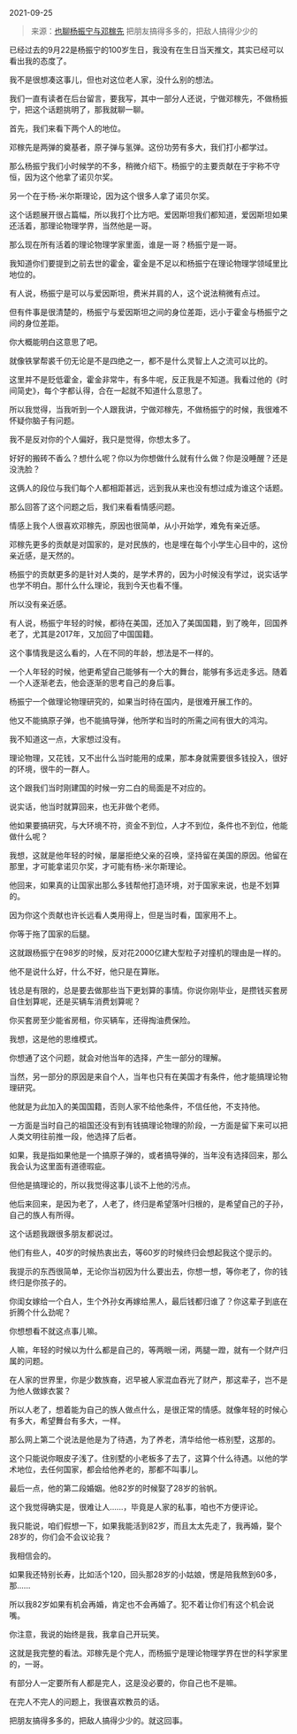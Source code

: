 2021-09-25

> 来源：[也聊杨振宁与邓稼先](http://mp.weixin.qq.com/s?__biz=MzU3NDc5Nzc0NQ==&mid=2247507130&idx=1&sn=d11cb04aa100921cf687142a95801e80&chksm=fd2e7e64ca59f7722ed92618e0ecd220cb52fc5da9fcae1e49dbba376400909094223a4987f5&scene=27#wechat_redirect)
> 把朋友搞得多多的，把敌人搞得少少的​

已经过去的9月22是杨振宁的100岁生日，我没有在生日当天推文，其实已经可以看出我的态度了。  

  

我不是很想凑这事儿，但也对这位老人家，没什么别的想法。  

  

我们一直有读者在后台留言，要我写，其中一部分人还说，宁做邓稼先，不做杨振宁，把这个话题挑明了，那我就聊一聊。  

  

首先，我们来看下两个人的地位。

  

邓稼先是两弹的奠基者，原子弹与氢弹。这份功劳有多大，我们打小都学过。

  

那么杨振宁我们小时候学的不多，稍微介绍下。杨振宁的主要贡献在于宇称不守恒，因为这个他拿了诺贝尔奖。

  

另一个在于杨-米尔斯理论，因为这个很多人拿了诺贝尔奖。

  

这个话题展开很占篇幅，所以我打个比方吧。爱因斯坦我们都知道，爱因斯坦如果还活着，那理论物理学界，当然他是一哥。  

  

那么现在所有活着的理论物理学家里面，谁是一哥？杨振宁是一哥。  

  

我知道你们要提到之前去世的霍金，霍金是不足以和杨振宁在理论物理学领域里比地位的。  

  

有人说，杨振宁是可以与爱因斯坦，费米并肩的人，这个说法稍微有点过。

  

但有件事是很清楚的，杨振宁与爱因斯坦之间的身位差距，远小于霍金与杨振宁之间的身位差距。

  

你大概能明白这意思了吧。  

  

就像铁掌帮裘千仞无论是不是四绝之一，都不是什么灵智上人之流可以比的。  

  

这里并不是贬低霍金，霍金非常牛，有多牛呢，反正我是不知道。我看过他的《时间简史》，每个字都认得，合在一起就不知道什么意思了。  

  

所以我觉得，当我听到一个人跟我讲，宁做邓稼先，不做杨振宁的时候，我很难不怀疑你脑子有问题。

  

我不是反对你的个人偏好，我只是觉得，你想太多了。  

  

好好的搬砖不香么？想什么呢？你以为你想做什么就有什么做？你是没睡醒？还是没洗脸？

  

这俩人的段位与我们每个人都相距甚远，远到我从来也没有想过成为谁这个话题。  

  

那么回答了这个问题之后，我们来看看情感问题。  

  

情感上我个人很喜欢邓稼先，原因也很简单，从小开始学，难免有亲近感。  

  

邓稼先更多的贡献是对国家的，是对民族的，也是埋在每个小学生心目中的，这份亲近感，是天然的。

  

杨振宁的贡献更多的是针对人类的，是学术界的，因为小时候没有学过，说实话学也学不明白。那什么什么理论，我到今天也看不懂。  

  

所以没有亲近感。  

  

有人说，杨振宁年轻的时候，都待在美国，还加入了美国国籍，到了晚年，回国养老了，尤其是2017年，又加回了中国国籍。  

  

这个事情我是这么看的，人在不同的年龄，想法是不一样的。  

  

一个人年轻的时候，他更希望自己能够有一个大的舞台，能够有多远走多远。随着一个人逐渐老去，他会逐渐的思考自己的身后事。

  

杨振宁一个做理论物理研究的，如果当时待在国内，是很难开展工作的。  

  

他又不能搞原子弹，也不能搞导弹，他所学和当时的所需之间有很大的鸿沟。

  

我不知道这一点，大家想过没有。  

  

理论物理，又花钱，又不出什么当时能用的成果，那本身就需要很多钱投入，很好的环境，很牛的一群人。  

  

这个跟我们当时刚建国的时候一穷二白的局面是不对应的。

  

说实话，他当时就算回来，也无非做个老师。

  

他如果要搞研究，与大环境不符，资金不到位，人才不到位，条件也不到位，他能做什么呢？

  

我想，这就是他年轻的时候，屡屡拒绝父亲的召唤，坚持留在美国的原因。他留在那里，才可能拿诺贝尔奖，才可能有杨-米尔斯理论。

  

他回来，如果真的让国家出那么多钱帮他打造环境，对于国家来说，也是不划算的。

  

因为你这个贡献也许长远看人类用得上，但是当时看，国家用不上。  

  

你等于拖了国家的后腿。  

  

这就跟杨振宁在98岁的时候，反对花2000亿建大型粒子对撞机的理由是一样的。

  

他不是说什么好，什么不好，他只是在算账。

  

钱总是有限的，总是要去做那些当下更划算的事情。你说你刚毕业，是攒钱买套房自住划算呢，还是买辆车消费划算呢？  

  

你买套房至少能省房租，你买辆车，还得掏油费保险。  

  

我想，这是他的思维模式。

  

你想通了这个问题，就会对他当年的选择，产生一部分的理解。

  

当然，另一部分的原因是来自个人，当年也只有在美国才有条件，他才能搞理论物理研究。

  

他就是为此加入的美国国籍，否则人家不给他条件，不信任他，不支持他。

  

一方面是当时自己的祖国还没有到有钱搞理论物理的阶段，一方面是留下来可以把人类文明往前推一段，他选择了后者。  

  

如果，我是指如果他是一个搞原子弹的，或者搞导弹的，当年没有选择回来，那么我会认为这里面有道德瑕疵。  

  

但他是搞理论的，所以我觉得这事儿谈不上他的污点。

  

他后来回来，是因为老了，人老了，终归是希望落叶归根的，是希望自己的子孙，自己的族人有所得。

  

这个话题我跟很多朋友都说过。  

  

他们有些人，40岁的时候热衷出去，等60岁的时候终归会想起我这个提示的。

  

我提示的东西很简单，无论你当初因为什么要出去，你想一想，等你老了，你的钱终归是你孩子的。  

  

你闺女嫁给一个白人，生个外孙女再嫁给黑人，最后钱都归谁了？你这辈子到底在折腾个什么劲呢？

  

你想想看不就这点事儿嘛。  

  

人嘛，年轻的时候以为什么都是自己的，等两眼一闭，两腿一蹬，就有一个财产归属的问题。  

  

在人家的世界里，你是少数族裔，迟早被人家混血吞光了财产，那这辈子，岂不是为他人做嫁衣裳？  

  

所以人老了，想着能为自己的族人做点什么，是很正常的情感。就像年轻的时候心有多大，希望舞台有多大，一样。

  

那么网上第二个说法是他是为了待遇，为了养老，清华给他一栋别墅，这那的。  

  

这个只能说你眼皮子浅了。住别墅的小老板多了去了，这算个什么待遇。以他的学术地位，去任何国家，都会给他养老的，那都不叫事儿。  

  

最后一点，他的第二段婚姻。他82岁的时候娶了28岁的翁帆。

  

这个我觉得确实是，很难让人......，毕竟是人家的私事，咱也不方便评论。

  

我只能说，咱们假想一下，如果我能活到82岁，而且太太先走了，我再婚，娶个28岁的，你们会不会议论我？  

  

我相信会的。

  

如果我还特别长寿，比如活个120，回头那28岁的小姑娘，愣是陪我熬到60多，那......  

  

所以我82岁如果有机会再婚，肯定也不会再婚了。犯不着让你们有这个机会说嘴。

  

你注意，我说的始终是我，我拿自己开玩笑。  

  

这就是我完整的看法。邓稼先是个完人，而杨振宁是理论物理学界在世的科学家里的，一哥。  

  

有部分人一定要所有人都是完人，这是没必要的，你自己也不是嘛。  

  

在完人不完人的问题上，我很喜欢教员的话。  

  

把朋友搞得多多的，把敌人搞得少少的。就这回事。

